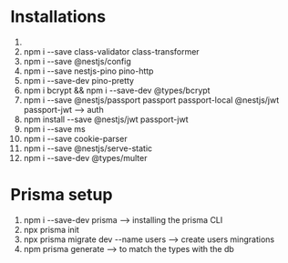 # Installations
1.
2. npm i --save class-validator class-transformer
3. npm i --save @nestjs/config
3. npm i --save nestjs-pino pino-http
4. npm i --save-dev pino-pretty
5. npm i bcrypt && npm i --save-dev @types/bcrypt
5.  npm i --save @nestjs/passport passport passport-local @nestjs/jwt passport-jwt --> auth
6. npm install --save @nestjs/jwt passport-jwt
7. npm i --save ms
8. npm i --save cookie-parser
9.  npm i --save @nestjs/serve-static
10. npm i --save-dev @types/multer

#   Prisma setup
1. npm i --save-dev prisma --> installing the prisma CLI
2. npx prisma init
3. npx prisma migrate dev --name users --> create users mingrations
4. npm prisma generate --> to match the types with the db
